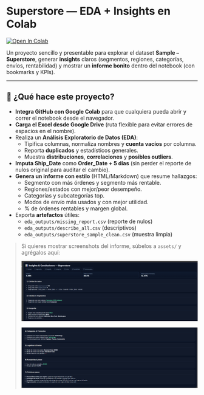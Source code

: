 # Superstore — EDA + Insights en Colab

[![Open In Colab](https://colab.research.google.com/assets/colab-badge.svg)](https://colab.research.google.com/github/jaimehdzgt/superstore_project/blob/main/SuperStore.ipynb)

Un proyecto sencillo y presentable para explorar el dataset **Sample – Superstore**, generar **insights** claros (segmentos, regiones, categorías, envíos, rentabilidad) y mostrar un **informe bonito** dentro del notebook (con bookmarks y KPIs).

---

## 🧠 ¿Qué hace este proyecto?

- **Integra GitHub con Google Colab** para que cualquiera pueda abrir y correr el notebook desde el navegador.
- **Carga el Excel desde Google Drive** (ruta flexible para evitar errores de espacios en el nombre).
- Realiza un **Análisis Exploratorio de Datos (EDA)**:
  - Tipifica columnas, normaliza nombres y **cuenta vacíos** por columna.
  - Reporta **duplicados** y estadísticos generales.
  - Muestra **distribuciones**, **correlaciones** y **posibles outliers**.
- **Imputa Ship_Date** como **Order_Date + 5 días** (sin perder el reporte de nulos original para auditar el cambio).
- **Genera un informe con estilo** (HTML/Markdown) que resume hallazgos:
  - Segmento con más órdenes y segmento más rentable.
  - Regiones/estados con mejor/peor desempeño.
  - Categorías y subcategorías top.
  - Modos de envío más usados y con mejor utilidad.
  - % de órdenes rentables y margen global.
- Exporta **artefactos** útiles:
  - `eda_outputs/missing_report.csv` (reporte de nulos)
  - `eda_outputs/describe_all.csv` (descriptivos)
  - `eda_outputs/superstore_sample_clean.csv` (muestra limpia)

> Si quieres mostrar screenshots del informe, súbelos a `assets/` y agrégalos aquí:
> 
> ![Insights & Conclusiones — Superstore](assets/Insights_1.png)
> 
> ![Insights & Conclusiones — Superstore (continuación)](assets/Insights_2.png)



